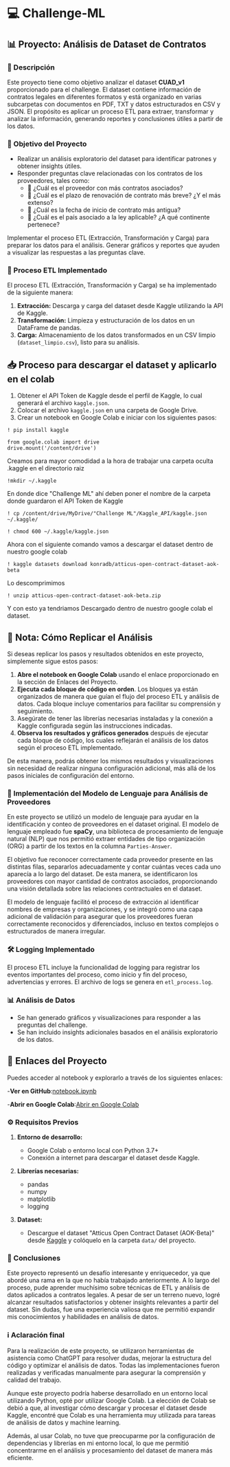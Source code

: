# 💻 Challenge-ML
## 📊 Proyecto: Análisis de Dataset de Contratos

### 📝 Descripción

Este proyecto tiene como objetivo analizar el dataset **CUAD_v1** proporcionado para el challenge. El dataset contiene información de contratos legales en diferentes formatos y está organizado en varias subcarpetas con documentos en PDF, TXT y datos estructurados en CSV y JSON. El propósito es aplicar un proceso ETL para extraer, transformar y analizar la información, generando reportes y conclusiones útiles a partir de los datos.

### 🎯 Objetivo del Proyecto

- Realizar un análisis exploratorio del dataset para identificar patrones y obtener insights útiles.
- Responder preguntas clave relacionadas con los contratos de los proveedores, tales como:
  - 📌 ¿Cuál es el proveedor con más contratos asociados?
  - 📌 ¿Cuál es el plazo de renovación de contrato más breve? ¿Y el más extenso?
  - 📌 ¿Cuál es la fecha de inicio de contrato más antigua?
  - 📌 ¿Cuál es el país asociado a la ley aplicable? ¿A qué continente pertenece?

Implementar el proceso ETL (Extracción, Transformación y Carga) para preparar los datos para el análisis.
Generar gráficos y reportes que ayuden a visualizar las respuestas a las preguntas clave.

### 🔄 Proceso ETL Implementado

El proceso ETL (Extracción, Transformación y Carga) se ha implementado de la siguiente manera:

1. **Extracción:** Descarga y carga del dataset desde Kaggle utilizando la API de Kaggle.
2. **Transformación:** Limpieza y estructuración de los datos en un DataFrame de pandas.
3. **Carga:** Almacenamiento de los datos transformados en un CSV limpio (`dataset_limpio.csv`), listo para su análisis.


## 📥 Proceso para descargar el dataset y aplicarlo en el colab
1. Obtener el API Token de Kaggle desde el perfil de Kaggle, lo cual generará el archivo `kaggle.json`.
2. Colocar el archivo `kaggle.json` en una carpeta de Google Drive.
3. Crear un notebook en Google Colab e iniciar con los siguientes pasos:
```
! pip install kaggle
```
```
from google.colab import drive
drive.mount('/content/drive')
```
Creamos para mayor comodidad a la hora de trabajar una carpeta oculta .kaggle en el directorio raiz
```
!mkdir ~/.kaggle
```
En donde dice "Challenge ML" ahí deben poner el nombre de la carpeta donde guardaron el API Token de Kaggle
```
! cp /content/drive/MyDrive/"Challenge ML"/Kaggle_API/kaggle.json ~/.kaggle/
```
```
! chmod 600 ~/.kaggle/kaggle.json
```
Ahora con el siguiente comando vamos a descargar el dataset dentro de nuestro google colab
```
! kaggle datasets download konradb/atticus-open-contract-dataset-aok-beta
```
Lo descomprimimos
```
! unzip atticus-open-contract-dataset-aok-beta.zip
```
Y con esto ya tendriamos Descargado dentro de nuestro google colab el dataset.

## 📌 Nota: Cómo Replicar el Análisis

Si deseas replicar los pasos y resultados obtenidos en este proyecto, simplemente sigue estos pasos:

1. **Abre el notebook en Google Colab** usando el enlace proporcionado en la sección de Enlaces del Proyecto.
2. **Ejecuta cada bloque de código en orden**. Los bloques ya están organizados de manera que guían el flujo del proceso ETL y análisis de datos. Cada bloque incluye comentarios para facilitar su comprensión y seguimiento.
3. Asegúrate de tener las librerías necesarias instaladas y la conexión a Kaggle configurada según las instrucciones indicadas.
4. **Observa los resultados y gráficos generados** después de ejecutar cada bloque de código, los cuales reflejarán el análisis de los datos según el proceso ETL implementado.

De esta manera, podrás obtener los mismos resultados y visualizaciones sin necesidad de realizar ninguna configuración adicional, más allá de los pasos iniciales de configuración del entorno.

### 🤖 Implementación del Modelo de Lenguaje para Análisis de Proveedores

En este proyecto se utilizó un modelo de lenguaje para ayudar en la identificación y conteo de proveedores en el dataset original. El modelo de lenguaje empleado fue **spaCy**, una biblioteca de procesamiento de lenguaje natural (NLP) que nos permitió extraer entidades de tipo organización (ORG) a partir de los textos en la columna `Parties-Answer`.

El objetivo fue reconocer correctamente cada proveedor presente en las distintas filas, separarlos adecuadamente y contar cuántas veces cada uno aparecía a lo largo del dataset. De esta manera, se identificaron los proveedores con mayor cantidad de contratos asociados, proporcionando una visión detallada sobre las relaciones contractuales en el dataset.

El modelo de lenguaje facilitó el proceso de extracción al identificar nombres de empresas y organizaciones, y se integró como una capa adicional de validación para asegurar que los proveedores fueran correctamente reconocidos y diferenciados, incluso en textos complejos o estructurados de manera irregular.




### 🛠️ Logging Implementado

El proceso ETL incluye la funcionalidad de logging para registrar los eventos importantes del proceso, como inicio y fin del proceso, advertencias y errores. El archivo de logs se genera en `etl_process.log`.

### 📊 Análisis de Datos

- Se han generado gráficos y visualizaciones para responder a las preguntas del challenge.
- Se han incluido insights adicionales basados en el análisis exploratorio de los datos.


## 🔗 Enlaces del Proyecto
Puedes acceder al notebook y explorarlo a través de los siguientes enlaces:

-**Ver en GitHub**:[notebook.ipynb](https://github.com/Fedesin/Challenge-ML/blob/main/Colab_challenge_meli.ipynb)

-**Abrir en Google Colab**:[Abrir en Google Colab](https://colab.research.google.com/github/Fedesin/Challenge-ML/blob/main/Colab_challenge_meli.ipynb)

### ⚙️ Requisitos Previos

1. **Entorno de desarrollo:**
   - Google Colab o entorno local con Python 3.7+
   - Conexión a internet para descargar el dataset desde Kaggle.

2. **Librerías necesarias:**
   - pandas
   - numpy
   - matplotlib
   - logging 

3. **Dataset:**
   - Descargue el dataset "Atticus Open Contract Dataset (AOK-Beta)" desde [Kaggle](https://www.kaggle.com/datasets/konradb/atticus-open-contract-dataset-aok-beta) y colóquelo en la carpeta `data/` del proyecto.


### 📌 Conclusiones
Este proyecto representó un desafío interesante y enriquecedor, ya que abordé una rama en la que no había trabajado anteriormente. A lo largo del proceso, pude aprender muchísimo sobre técnicas de ETL y análisis de datos aplicados a contratos legales. A pesar de ser un terreno nuevo, logré alcanzar resultados satisfactorios y obtener insights relevantes a partir del dataset. Sin dudas, fue una experiencia valiosa que me permitió expandir mis conocimientos y habilidades en análisis de datos.

### ℹ️ Aclaración final
Para la realización de este proyecto, se utilizaron herramientas de asistencia como ChatGPT para resolver dudas, mejorar la estructura del código y optimizar el análisis de datos. Todas las implementaciones fueron realizadas y verificadas manualmente para asegurar la comprensión y calidad del trabajo.

Aunque este proyecto podría haberse desarrollado en un entorno local utilizando Python, opté por utilizar Google Colab. La elección de Colab se debió a que, al investigar cómo descargar y procesar el dataset desde Kaggle, encontré que Colab es una herramienta muy utilizada para tareas de análisis de datos y machine learning. 

Además, al usar Colab, no tuve que preocuparme por la configuración de dependencias y librerías en mi entorno local, lo que me permitió concentrarme en el análisis y procesamiento del dataset de manera más eficiente.


